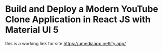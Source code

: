 # Build and Deploy a Modern YouTube Clone Application in React JS with Material UI 5
this is a working link for site
https://umediaapp.netlify.app/
